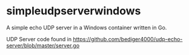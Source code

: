 # simpleudpserverwindows

A simple echo UDP server in a Windows container written in Go.

UDP Server code found in https://github.com/bediger4000/udp-echo-server/blob/master/server.go